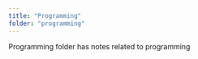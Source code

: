 ```yaml
---
title: "Programming"
folder: "programming"
---
```


Programming folder has notes related to programming
